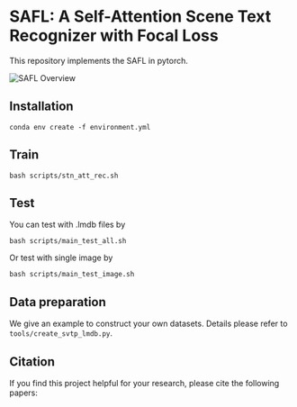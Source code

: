 # SAFL: A Self-Attention Scene Text Recognizer with Focal Loss

This repository implements the SAFL in pytorch. 


![SAFL Overview](overview.png)

## Installation

```
conda env create -f environment.yml
```

## Train

```
bash scripts/stn_att_rec.sh
```

## Test

You can test with .lmdb files by
```
bash scripts/main_test_all.sh
```
Or test with single image by
```
bash scripts/main_test_image.sh
```

## Data preparation

We give an example to construct your own datasets. Details please refer to `tools/create_svtp_lmdb.py`.

## Citation

If you find this project helpful for your research, please cite the following papers:
